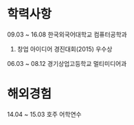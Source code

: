 # 학력사항

09.03 ~ 16.08
한국외국어대학교 컴퓨터공학과
1. 창업 아이디어 경진대회(2015) 우수상

06.03 ~ 08.12
경기상업고등학교 멀티미디어과


# 해외경험

14.04 ~ 15.03 호주 어학연수
